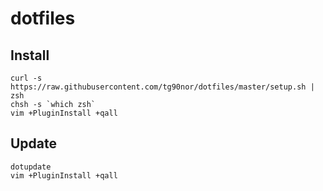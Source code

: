# dotfiles

## Install

    curl -s https://raw.githubusercontent.com/tg90nor/dotfiles/master/setup.sh | zsh
    chsh -s `which zsh`
    vim +PluginInstall +qall

## Update

    dotupdate
    vim +PluginInstall +qall
